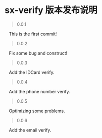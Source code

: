 # sx-verify 版本发布说明

> 0.0.1

&ensp;&ensp;This is the first commit! 

> 0.0.2

&ensp;&ensp;Fix some bug and construct!

> 0.0.3

&ensp;&ensp;Add the IDCard verify.

> 0.0.4

&ensp;&ensp;Add the phone number verify.

> 0.0.5

&ensp;&ensp;Optimizing some problems.

> 0.0.6

&ensp;&ensp;Add the email verify.